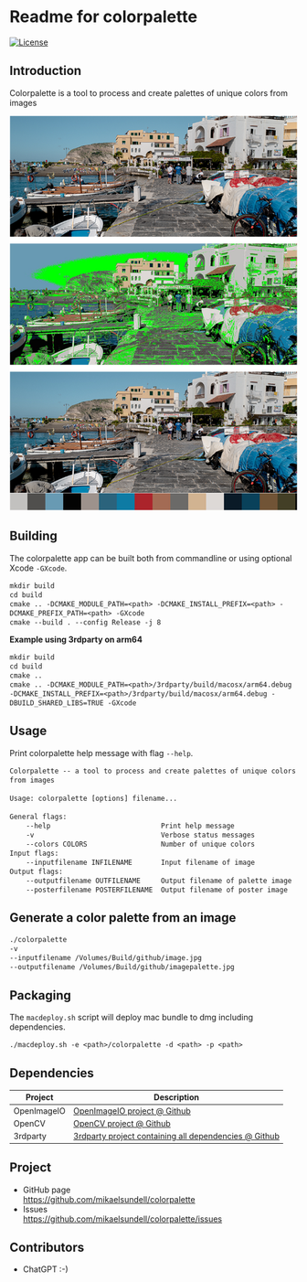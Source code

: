 Readme for colorpalette
==================

[![License](https://img.shields.io/badge/license-BSD%203--Clause-blue.svg?style=flat-square)](https://github.com/mikaelsundell/logctool/blob/master/README.md)

Introduction
------------

Colorpalette is a tool to process and create palettes of unique colors from images

![Sample image or figure.](images/image.png 'logctool')

Building
--------

The colorpalette app can be built both from commandline or using optional Xcode `-GXcode`.

```shell
mkdir build
cd build
cmake .. -DCMAKE_MODULE_PATH=<path> -DCMAKE_INSTALL_PREFIX=<path> -DCMAKE_PREFIX_PATH=<path> -GXcode
cmake --build . --config Release -j 8
```

**Example using 3rdparty on arm64**

```shell
mkdir build
cd build
cmake ..
cmake .. -DCMAKE_MODULE_PATH=<path>/3rdparty/build/macosx/arm64.debug -DCMAKE_INSTALL_PREFIX=<path>/3rdparty/build/macosx/arm64.debug -DBUILD_SHARED_LIBS=TRUE -GXcode
```

Usage
-----

Print colorpalette help message with flag ```--help```.

```shell
Colorpalette -- a tool to process and create palettes of unique colors from images

Usage: colorpalette [options] filename...

General flags:
    --help                           Print help message
    -v                               Verbose status messages
    --colors COLORS                  Number of unique colors
Input flags:
    --inputfilename INFILENAME       Input filename of image
Output flags:
    --outputfilename OUTFILENAME     Output filename of palette image
    --posterfilename POSTERFILENAME  Output filename of poster image
```


Generate a color palette from an image
--------

```shell
./colorpalette
-v
--inputfilename /Volumes/Build/github/image.jpg
--outputfilename /Volumes/Build/github/imagepalette.jpg
```

Packaging
---------

The `macdeploy.sh` script will deploy mac bundle to dmg including dependencies.

```shell
./macdeploy.sh -e <path>/colorpalette -d <path> -p <path>
```

Dependencies
-------------

| Project     | Description |
| ----------- | ----------- |
| OpenImageIO | [OpenImageIO project @ Github](https://github.com/OpenImageIO/oiio)
| OpenCV      | [OpenCV project @ Github](https://github.com/opencv/opencv)
| 3rdparty    | [3rdparty project containing all dependencies @ Github](https://github.com/mikaelsundell/3rdparty)


Project
-------

* GitHub page   
https://github.com/mikaelsundell/colorpalette
* Issues   
https://github.com/mikaelsundell/colorpalette/issues


Contributors
---------

* ChatGPT :-)
